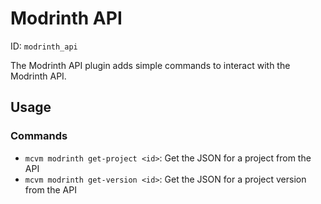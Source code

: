 # Modrinth API
ID: `modrinth_api`

The Modrinth API plugin adds simple commands to interact with the Modrinth API.

## Usage
### Commands
- `mcvm modrinth get-project <id>`: Get the JSON for a project from the API
- `mcvm modrinth get-version <id>`: Get the JSON for a project version from the API